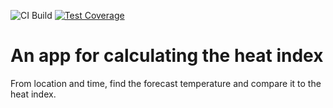 ![CI Build](https://github.com/fparisio/heat_index/actions/workflows/python-tests.yml/badge.svg)
[![Test Coverage](https://codecov.io/gh/fparisio/heat_index/branch/main/graph/badge.svg)](https://codecov.io/gh/fparisio/heat_index)

# An app for calculating the heat index

From location and time, find the forecast temperature and compare it to the heat index.
